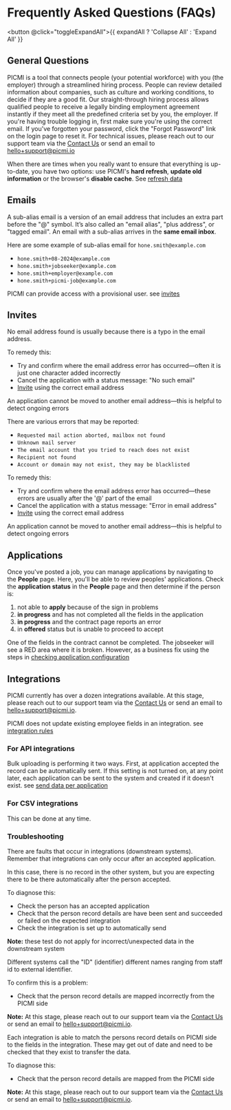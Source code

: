 # Frequently Asked Questions (FAQs)

<button @click="toggleExpandAll">{{ expandAll ? 'Collapse All' : 'Expand All' }}</button>

## General Questions

<faq question="What is PICMI?" :expandAll="expandAll" >
  PICMI is a tool that connects people (your potential workforce) with you (the employer) through a streamlined hiring process. People can review detailed information about companies, such as culture and working conditions, to decide if they are a good fit.
</faq>

<faq question="How does the straight-through hiring process work?" :expandAll="expandAll">
  Our straight-through hiring process allows qualified people to receive a legally binding employment agreement instantly if they meet all the predefined criteria set by you, the employer.
</faq>

<faq question="What should I do if I can't log into my account?" :expandAll="expandAll">
  If you're having trouble logging in, first make sure you're using the correct email. If you've forgotten your password, click the "Forgot Password" link on the login page to reset it.
</faq>

<faq question="Who do I contact for technical support?" :expandAll="expandAll">
  For technical issues, please reach out to our support team via the <a href="https://www.picmi.io/contact-us" target="_blank">Contact Us</a> or send an email to <a href="mailto:hello+support@picmi.com" target="_blank">hello+support@picmi.io</a>
</faq>

<faq question="How do I force refresh my view?" :expandAll="expandAll">

  When there are times when you really want to ensure that everything is up-to-date, you have two options: use PICMI's **hard refresh**, **update old information** or the browser's **disable cache**. See [refresh data](article/update-old-information.md)

</faq>

## Emails

<faq question="What is an email sub-alias?" :expandAll="expandAll">

A sub-alias email is a version of an email address that includes an extra part before the "@" symbol. It’s also called an "email alias", "plus address", or "tagged email". An email with a sub-alias arrives in the **same email inbox**. 

Here are some example of sub-alias email for `hone.smith@example.com`
*  `hone.smith+08-2024@example.com`
*  `hone.smith+jobseeker@example.com`
*  `hone.smith+employer@example.com`
*  `hone.smith+picmi-job@example.com`

</faq>

<faq question="What if someone has no email?" :expandAll="expandAll">

PICMI can provide access with a provisional user. see [invites](article/inviting-for-jobs.md#inviting-for-jobs)

</faq>

## Invites

<faq question="What can I do when the invite bounced as no such user?" :expandAll="expandAll">
   No email address found is usually because there is a typo in the email address. 

To remedy this:

* Try and confirm where the email address error has occurred—often it is just one character added incorrectly
* Cancel the application with a status message: "No such email"
* [Invite](article/inviting-for-jobs#send-invites) using the correct email address

<prompt>

An application cannot be moved to another email address—this is helpful to detect ongoing errors

</prompt>

</faq>

<faq question="What can I do when the invite has delivery status notification failure?" :expandAll="expandAll">

There are various errors that may be reported:
* `Requested mail action aborted, mailbox not found`
* `Unknown mail server`
* `The email account that you tried to reach does not exist`
* `Recipient not found`
* `Account or domain may not exist, they may be blacklisted`

To remedy this:

* Try and confirm where the email address error has occurred—these errors are usually after the '@' part of the email
* Cancel the application with a status message: "Error in email address"
* [Invite](article/inviting-for-jobs#send-invites) using the correct email address

<prompt>

An application cannot be moved to another email address—this is helpful to detect ongoing errors

</prompt>

</faq>

## Applications

<faq question="How do I view and manage applications?" :expandAll="expandAll">
  Once you've posted a job, you can manage applications by navigating to the <b>People</b> page. Here, you'll be able to review peoples' applications.
</faq>

<faq question="What should I do if a person reports they can't complete an application?" :expandAll="expandAll">
   Check the <b>application status</b> in the <b>People</b> page and then determine if the person is:

1. not able to **apply** because of the sign in problems
2. **in progress** and has not completed all the fields in the application
3. **in progress** and the contract page reports an error
4. in **offered** status but is unable to proceed to accept

</faq>


<faq question="What should I do if a person reports 'This contract still needs information from your application'?" :expandAll="expandAll">

   One of the fields in the contract cannot be completed. The jobseeker will see a RED area where it is broken. However, as a business fix using the steps in [checking application configuration](article/checking-application-configuration)

</faq>

## Integrations

<faq question="How can I setup a new integration?" :expandAll="expandAll">
  PICMI currently has over a dozen integrations available. At this stage, please reach out to our support team via the <a href="https://www.picmi.io/contact-us" target="_blank">Contact Us</a> or send an email to <a href="mailto:hello+support@picmi.com" target="_blank">hello+support@picmi.io</a>.
</faq>

<faq question="How can I update an existing record in an integration system?" :expandAll="expandAll">

  PICMI does not update existing employee fields in an integration. see [integration rules](integrations/integration-events#general-integration-rules)

</faq>

<faq question="How can I bulk upload?" :expandAll="expandAll">

### For API integrations
Bulk uploading is performing it two ways. First, at application accepted the record can be automatically sent. If this setting is not turned on, at any point later, each application can be sent to the system and created if it doesn't exist. see [send data per application](integrations/integration-events.md#create-employee-manually-send-data-per-employee)

### For CSV integrations
This can be done at any time.

</faq>


### Troubleshooting

There are faults that occur in integrations (downstream systems). Remember that integrations can only occur after an accepted application.

<faq question="I can't see a person in my integration" :expandAll="expandAll">
   In this case, there is no record in the other system, but you are expecting there to be there automatically after the person accepted. 

To diagnose this:

* Check the person has an accepted application
* Check that the person record details are have been sent and succeeded or failed on the expected integration
* Check the integration is set up to automatically send

**Note:** these test do not apply for incorrect/unexpected data in the downstream system

</faq>

<faq question="A person's 'ID' is wrong" :expandAll="expandAll">
  Different systems call the "ID" (identifier) different names ranging from staff id to external identifier. 

To confirm this is a problem:
* Check that the person record details are mapped incorrectly from the PICMI side

**Note:** At this stage, please reach out to our support team via the <a href="https://www.picmi.io/contact-us" target="_blank">Contact Us</a> or send an email to <a href="mailto:hello+support@picmi.com" target="_blank">hello+support@picmi.io</a>.

</faq>

<faq question="A person's data is missing" :expandAll="expandAll">
  Each integration is able to match the persons record details on PICMI side to the fields in the integration. These may get out of date and need to be checked that they exist to transfer the data.

To diagnose this:

* Check that the person record details are mapped from the PICMI side 

**Note:** At this stage, please reach out to our support team via the <a href="https://www.picmi.io/contact-us" target="_blank">Contact Us</a> or send an email to <a href="mailto:hello+support@picmi.com" target="_blank">hello+support@picmi.io</a>.

</faq>

<script setup lang="ts">
import {ref} from 'vue';

const expandAll = ref(false);

const toggleExpandAll = () => {
  expandAll.value = !expandAll.value;
}
</script>
